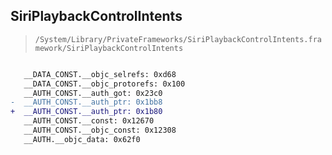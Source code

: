 ## SiriPlaybackControlIntents

> `/System/Library/PrivateFrameworks/SiriPlaybackControlIntents.framework/SiriPlaybackControlIntents`

```diff

   __DATA_CONST.__objc_selrefs: 0xd68
   __DATA_CONST.__objc_protorefs: 0x100
   __AUTH_CONST.__auth_got: 0x23c0
-  __AUTH_CONST.__auth_ptr: 0x1bb8
+  __AUTH_CONST.__auth_ptr: 0x1b80
   __AUTH_CONST.__const: 0x12670
   __AUTH_CONST.__objc_const: 0x12308
   __AUTH.__objc_data: 0x62f0

```
